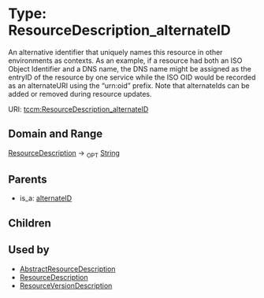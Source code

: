 
# Type: ResourceDescription_alternateID


An alternative identifier that uniquely names this resource in other environments as contexts.
As an example, if a resource had both an ISO Object Identifier and a DNS name, the DNS name might be assigned
as the entryID of the resource by one service while the ISO OID would be recorded as an alternateURI using
the “urn:oid” prefix. Note that alternateIds can be added or removed during resource updates.

URI: [tccm:ResourceDescription_alternateID](https://hotecosystem.org/tccm/ResourceDescription_alternateID)


## Domain and Range

[ResourceDescription](ResourceDescription.md) ->  <sub>OPT</sub> [String](types/String.md)

## Parents

 *  is_a: [alternateID](alternateID.md)

## Children


## Used by

 * [AbstractResourceDescription](AbstractResourceDescription.md)
 * [ResourceDescription](ResourceDescription.md)
 * [ResourceVersionDescription](ResourceVersionDescription.md)
